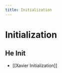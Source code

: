 ```yaml
---
title: Initialization
---
```


# Initialization

## He Init
- [[Xavier Initialization]]












